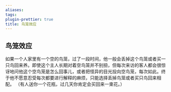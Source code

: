 ```yaml
---
aliases: 
tags: 
plugin-prettier: true
title: 鸟笼效应
---
```

## 鸟笼效应

如果一个人家里有一个空的鸟笼，过了一段时间，他一般会丢掉这个鸟笼或者买一只鸟回来养。即使这个主人长期对着空鸟笼并不别扭，但每次来访的客人都会很惊讶地问他这个空鸟笼是怎么回事儿，或者把怪异的目光投向空鸟笼，每次如此。终于他不愿意忍受每次都要进行解释的麻烦，只能选择丢掉鸟笼或者买只鸟回来相配。
（有人送你一个花瓶，过几天你肯定会买回来一束花。）
